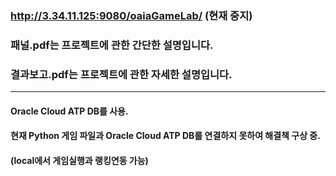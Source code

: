 ### http://3.34.11.125:9080/oaiaGameLab/ (현재 중지)          
### 패널.pdf는 프로젝트에 관한 간단한 설명입니다.
### 결과보고.pdf는 프로젝트에 관한 자세한 설명입니다.
-------------
#### Oracle Cloud ATP DB를 사용.       
#### 현재 Python 게임 파일과 Oracle Cloud ATP DB를 연결하지 못하여 해결책 구상 중.            
#### (local에서 게임실행과 랭킹연동 가능)
